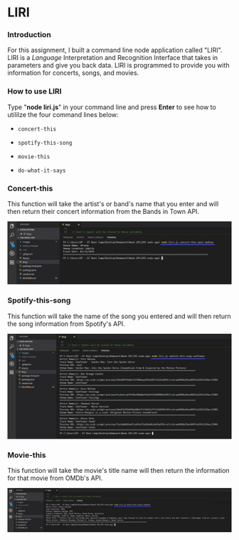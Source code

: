 # LIRI

### Introduction
For this assignment, I built a command line node application called "LIRI".  LIRI is a _Language_ Interpretation and Recognition Interface that takes in parameters and give you back data.  LIRI is programmed to provide you with information for concerts, songs, and movies.

### How to use LIRI
Type "**node liri.js**" in your command line and press **Enter** to see how to utililze the four command lines below:

   * `concert-this`

   * `spotify-this-song`

   * `movie-this`

   * `do-what-it-says`

### Concert-this
This function will take the artist's or band's name that you enter and will then return their concert information from the Bands in Town API.

![Image of concert-this](images/concert-this.jpg)

### Spotify-this-song
This function will take the name of the song you entered and will then return the song information from Spotify's API.

![Image of spotify-this-song](images/spotify-this-song.jpg)

### Movie-this
This function will take the movie's title name will then return the information for that movie from OMDb's API.

![Image of movie-this](images/movie-this.jpg)


